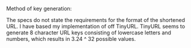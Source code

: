 
Method of key generation:

The specs do not state the requirements for the format of the shortened URL. I have based
my implementation of off TinyURL.
TinyURL seems to generate 8 character URL keys consisting of lowercase letters and numbers,
which results in 3.24 ^ 32 possible values.


